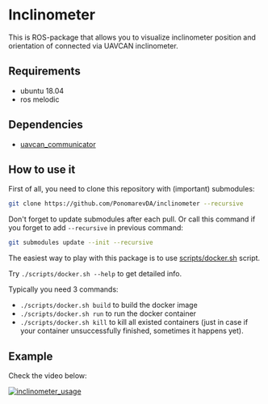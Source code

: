 # Inclinometer

This is ROS-package that allows you to visualize inclinometer position and orientation of connected via UAVCAN inclinometer.

## Requirements

- ubuntu 18.04
- ros melodic

## Dependencies

- [uavcan_communicator](https://github.com/InnopolisAero/uavcan_communicator/tree/02f68e80345714dbf2e7e9a9d850cefd5fdc7d0f)

## How to use it

First of all, you need to clone this repository with (important) submodules:

```bash
git clone https://github.com/PonomarevDA/inclinometer --recursive
```

Don't forget to update submodules after each pull. Or call this command if you forget to add `--recursive` in previous command:

```bash
git submodules update --init --recursive
```

The easiest way to play with this package is to use [scripts/docker.sh](scripts/docker.sh) script.

Try `./scripts/docker.sh --help` to get detailed info.

Typically you need 3 commands:
- `./scripts/docker.sh build` to build the docker image
- `./scripts/docker.sh run` to run the docker container
- `./scripts/docker.sh kill` to kill all existed containers (just in case if your container unsuccessfully finished, sometimes it happens yet).

## Example

Check the video below:

[![inclinometer_usage](https://img.youtube.com/vi/GTkq55MVPJ0/0.jpg)](https://youtu.be/GTkq55MVPJ0)
